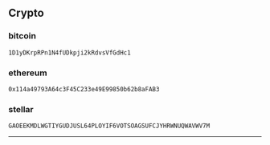 ## Crypto

### bitcoin

```
1D1yDKrpRPn1N4fUDkpji2kRdvsVfGdHc1
```

### ethereum

```
0x114a49793A64c3F45C233e49E99850b62b8aFAB3
```

### stellar

```
GAOEEKMDLWGTIYGUDJUSL64PLOYIF6VOTSOAGSUFCJYHRWNUQWAVWV7M
```

---

<!-- https://getinsights.io -->
<script src="//getinsights.io/static/js/insights.js"></script>
<script>insights.init('fc3XLmlsMDc_fWlD');insights.trackPages();</script>
